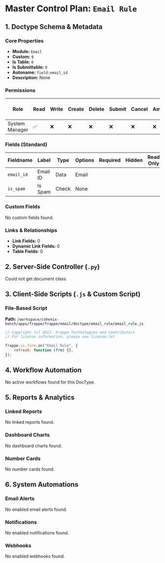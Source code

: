 # Master Control Plan: `Email Rule`

## 1. Doctype Schema & Metadata

### Core Properties
- **Module:** `Email`
- **Custom:** `0`
- **Is Table:** `0`
- **Is Submittable:** `0`
- **Autoname:** `field:email_id`
- **Description:** None

### Permissions
| Role | Read | Write | Create | Delete | Submit | Cancel | Amend | Report | Import | Export | Print | Email | Share | Set User Perms |
|---|---|---|---|---|---|---|---|---|---|---|---|---|---|---|
| System Manager | ✅ | ❌ | ❌ | ❌ | ❌ | ❌ | ❌ | ✅ | ❌ | ✅ | ✅ | ✅ | ✅ | ❌ |


### Fields (Standard)
| Fieldname | Label | Type | Options | Required | Hidden | Read Only | Default | Description |
|---|---|---|---|---|---|---|---|---|
| `email_id` | Email ID | Data | Email |  |  |  | None | None |
| `is_spam` | Is Spam | Check | None |  |  |  | 0 | None |


### Custom Fields
No custom fields found.


### Links & Relationships
- **Link Fields:** 0
- **Dynamic Link Fields:** 0
- **Table Fields:** 0

## 2. Server-Side Controller (`.py`)
Could not get document class.


## 3. Client-Side Scripts (`.js` & Custom Script)
### File-Based Script
**Path:** `/workspace/cohenix-bench/apps/frappe/frappe/email/doctype/email_rule/email_rule.js`
```javascript
// Copyright (c) 2017, Frappe Technologies and contributors
// For license information, please see license.txt

frappe.ui.form.on("Email Rule", {
	refresh: function (frm) {},
});

```




## 4. Workflow Automation
No active workflows found for this DocType.


## 5. Reports & Analytics
### Linked Reports
No linked reports found.


### Dashboard Charts
No dashboard charts found.


### Number Cards
No number cards found.


## 6. System Automations
### Email Alerts
No enabled email alerts found.


### Notifications
No enabled notifications found.


### Webhooks
No enabled webhooks found.

